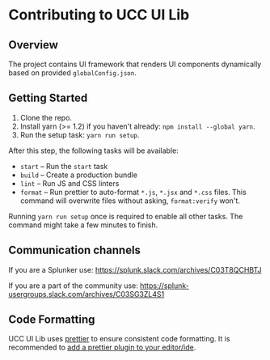 # Contributing to UCC UI Lib

## Overview

The project contains UI framework that renders UI components dynamically based on provided `globalConfig.json`.

## Getting Started

1. Clone the repo.
2. Install yarn (>= 1.2) if you haven't already: `npm install --global yarn`.
3. Run the setup task: `yarn run setup`.

After this step, the following tasks will be available:

* `start` – Run the `start` task
* `build` – Create a production bundle
* `lint` – Run JS and CSS linters
* `format` – Run prettier to auto-format `*.js`, `*.jsx` and `*.css` files. This command will overwrite files without 
asking, `format:verify` won't.

Running `yarn run setup` once is required to enable all other tasks. The command might take a few minutes to finish.

## Communication channels

If you are a Splunker use: https://splunk.slack.com/archives/C03T8QCHBTJ

If you are a part of the community use: https://splunk-usergroups.slack.com/archives/C03SG3ZL4S1

## Code Formatting

UCC UI Lib uses [prettier](https://github.com/prettier/prettier) to ensure consistent code formatting. It is recommended
 to [add a prettier plugin to your editor/ide](https://github.com/prettier/prettier#editor-integration).
